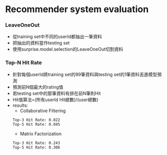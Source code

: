 # Recommender system evaluation
### LeaveOneOut
- 從training set中不同的userId都抽出一筆資料
- 把抽出的資料當作testing set
- 使用surprise.model.selection的LeaveOneOut切割資料

### Top-N Hit Rate
- 針對每個userId將training set的99筆資料與testing set的1筆資料丟進模型預測
- 預測前N個最大的rating值
- 若testing set中的那筆資料有排在前N筆則Hit
- Hit值算法=(所有userId Hit總數)/(user總數)
- results:
  - Collaborative Filtering
  ```
  Top-3 Hit Rate: 0.022
  Top-5 Hit Rate: 0.045
  ```
  - Matrix Factorization
  ```
  Top-3 Hit Rate: 0.243
  Top-5 Hit Rate: 0.306
  ```
